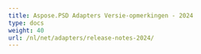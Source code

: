 ```yaml
---
title: Aspose.PSD Adapters Versie-opmerkingen - 2024
type: docs
weight: 40
url: /nl/net/adapters/release-notes-2024/
---
```

